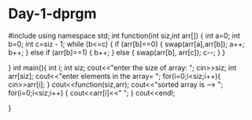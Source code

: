 # Day-1-dprgm
#include<iostream>
using namespace std;
int function(int siz,int arr[])
{
    int a=0;
    int b=0;
    int c=siz - 1;
    while (b<=c) {
        if (arr[b]==0) {
            swap(arr[a],arr[b]);
            a++;
            b++;
        }
        else if (arr[b]==1) {
            b++;
        }
        else {
            swap(arr[b], arr[c]);
            c--;
         }
    }


}
int main(){
    int i;
    int siz;
    cout<<"enter the size of array: ";
    cin>>siz;
    int arr[siz];
    cout<<"enter elements in the array= ";
    for(i=0;i<siz;i++){
        cin>>arr[i];
    }
    cout<<function(siz,arr);
    cout<<"sorted array is --> ";
    for(i=0;i<siz;i++) {
        cout<<arr[i]<<" ";
    }
    cout<<endl;
   
   }
